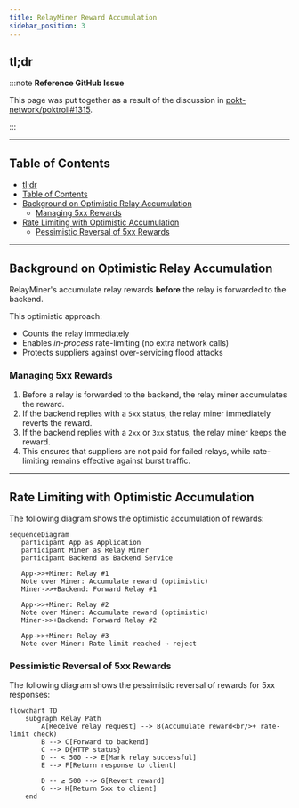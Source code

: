 ```yaml
---
title: RelayMiner Reward Accumulation
sidebar_position: 3
---
```


## tl;dr

:::note **Reference GitHub Issue**

This page was put together as a result of the discussion in [pokt-network/poktroll#1315](https://github.com/pokt-network/poktroll/issues/1315).

:::

---

## Table of Contents

- [tl;dr](#tldr)
- [Table of Contents](#table-of-contents)
- [Background on Optimistic Relay Accumulation](#background-on-optimistic-relay-accumulation)
  - [Managing 5xx Rewards](#managing-5xx-rewards)
- [Rate Limiting with Optimistic Accumulation](#rate-limiting-with-optimistic-accumulation)
  - [Pessimistic Reversal of 5xx Rewards](#pessimistic-reversal-of-5xx-rewards)

---

## Background on Optimistic Relay Accumulation

RelayMiner's accumulate relay rewards **before** the relay is forwarded to the backend.

This optimistic approach:

- Counts the relay immediately
- Enables _in-process_ rate-limiting (no extra network calls)
- Protects suppliers against over-servicing flood attacks

### Managing 5xx Rewards

1. Before a relay is forwarded to the backend, the relay miner accumulates the reward.
2. If the backend replies with a `5xx` status, the relay miner immediately reverts the reward.
3. If the backend replies with a `2xx` or `3xx` status, the relay miner keeps the reward.
4. This ensures that suppliers are not paid for failed relays, while rate-limiting remains effective against burst traffic.

---

## Rate Limiting with Optimistic Accumulation

The following diagram shows the optimistic accumulation of rewards:

```mermaid
sequenceDiagram
   participant App as Application
   participant Miner as Relay Miner
   participant Backend as Backend Service

   App->>+Miner: Relay #1
   Note over Miner: Accumulate reward (optimistic)
   Miner->>+Backend: Forward Relay #1

   App->>+Miner: Relay #2
   Note over Miner: Accumulate reward (optimistic)
   Miner->>+Backend: Forward Relay #2

   App->>+Miner: Relay #3
   Note over Miner: Rate limit reached → reject
```

### Pessimistic Reversal of 5xx Rewards

The following diagram shows the pessimistic reversal of rewards for 5xx responses:

```mermaid
flowchart TD
    subgraph Relay Path
        A[Receive relay request] --> B(Accumulate reward<br/>+ rate-limit check)
        B --> C[Forward to backend]
        C --> D{HTTP status}
        D -- < 500 --> E[Mark relay successful]
        E --> F[Return response to client]

        D -- ≥ 500 --> G[Revert reward]
        G --> H[Return 5xx to client]
    end
```
